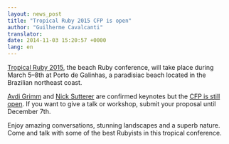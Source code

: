 ```yaml
---
layout: news_post
title: "Tropical Ruby 2015 CFP is open"
author: "Guilherme Cavalcanti"
translator:
date: 2014-11-03 15:20:57 +0000
lang: en
---
```


[Tropical Ruby 2015](http://tropicalrb.com), the beach Ruby conference, will take place during March 5–8th at Porto de Galinhas, a paradisiac beach located in the Brazilian northeast coast.

[Avdi Grimm](https://twitter.com/avdi) and [Nick Sutterer](http://twitter.com/apotonick) are confirmed keynotes but the [CFP is still open](http://cfp.tropicalrb.com/events/tropicalrb-2015). If you want to give a talk or workshop, submit your proposal until December 7th.

Enjoy amazing conversations, stunning landscapes and a superb nature. Come and talk with some of the best Rubyists in this tropical conference.
